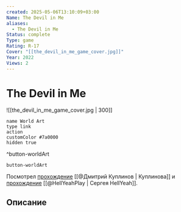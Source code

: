 ```yaml
---
created: 2025-05-06T13:10:09+03:00
Name: The Devil in Me
aliases:
  - The Devil in Me
Status: complete
Type: game
Rating: R-17
Cover: "[[the_devil_in_me_game_cover.jpg]]"
Year: 2022
Views: 2
---
```


# The Devil in Me

![[the_devil_in_me_game_cover.jpg | 300]]


```button
name World Art
type link
action 
customColor #7a0000
hidden true
```
^button-worldArt



`button-worldArt`

Посмотрел [прохождение](https://youtu.be/iLYRfgofQ98?si=3UyICb6BI8mOZEt4) [[@Дмитрий Куплинов | Куплинова]] и [прохождение](https://youtu.be/qwYclDPhiuA?si=s6OzgMjgFB-WUpbX) [[@HellYeahPlay | Сергея HellYeah]].

## Описание


